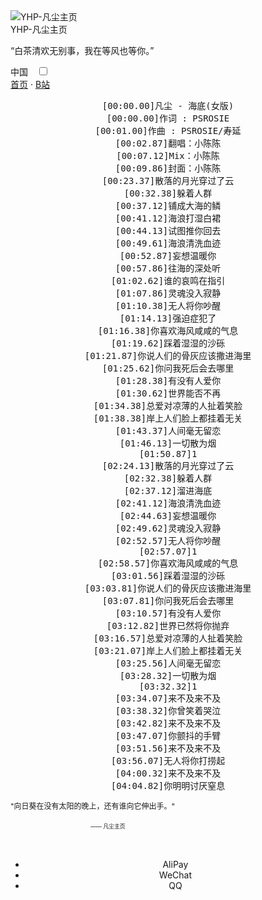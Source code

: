 <body>
    <div class="wrapper">
        <div class="main">
            <div class="container">
                <div class="intro">
                    <div class="user-warp img">
                        <img src="4.jpg" alt="YHP-凡尘主页">
                    </div>
                    <div class="nickname">YHP-凡尘主页</div>
                    <div class="description">
                        <p>“白茶清欢无别事，我在等风也等你。”</p>
                    </div>
                    <div class="zuobiao">
                        <i class="ico_map"></i>
                        <span>中国</span>
                        <span style="margin-left: 10px;">
                            <input id="switch_default" type="checkbox" class="switch_default">
                            <label for="switch_default" class="toggleBtn"></label>
                        </span>
                    </div>
                    <div class="menu navbar-right links">
                        <a class="menu-item" href="/">首页</a> ·
                        <a href="https://b23.tv/3mfo3Ee">B站</a>
                        <center>
                            <div id="header"></div>
                            <div id="main">
                                <div class="demo">
                                    <div id="player3" class="aplayer">
                                        <pre class="aplayer-lrc-content">[00:00.00]凡尘 - 海底(女版)
[00:00.00]作词 : PSROSIE
[00:01.00]作曲 : PSROSIE/寿延
[00:02.87]翻唱：小陈陈
[00:07.12]Mix：小陈陈
[00:09.86]封面：小陈陈
[00:23.37]散落的月光穿过了云
[00:32.38]躲着人群
[00:37.12]铺成大海的鳞
[00:41.12]海浪打湿白裙
[00:44.13]试图推你回去
[00:49.61]海浪清洗血迹
[00:52.87]妄想温暖你
[00:57.86]往海的深处听
[01:02.62]谁的哀鸣在指引
[01:07.86]灵魂没入寂静
[01:10.38]无人将你吵醒
[01:14.13]强迫症犯了
[01:16.38]你喜欢海风咸咸的气息
[01:19.62]踩着湿湿的沙砾
[01:21.87]你说人们的骨灰应该撒进海里
[01:25.62]你问我死后会去哪里
[01:28.38]有没有人爱你
[01:30.62]世界能否不再
[01:34.38]总爱对凉薄的人扯着笑脸
[01:38.38]岸上人们脸上都挂着无关
[01:43.37]人间毫无留恋
[01:46.13]一切散为烟
[01:50.87]1
[02:24.13]散落的月光穿过了云
[02:32.38]躲着人群
[02:37.12]溜进海底
[02:41.12]海浪清洗血迹
[02:44.63]妄想温暖你
[02:49.62]灵魂没入寂静
[02:52.57]无人将你吵醒
[02:57.07]1
[02:58.57]你喜欢海风咸咸的气息
[03:01.56]踩着湿湿的沙砾
[03:03.81]你说人们的骨灰应该撒进海里
[03:07.81]你问我死后会去哪里
[03:10.57]有没有人爱你
[03:12.82]世界已然将你抛弃
[03:16.57]总爱对凉薄的人扯着笑脸
[03:21.07]岸上人们脸上都挂着无关
[03:25.56]人间毫无留恋
[03:28.32]一切散为烟
[03:32.32]1
[03:34.07]来不及来不及
[03:38.32]你曾笑着哭泣
[03:42.82]来不及来不及
[03:47.07]你颤抖的手臂
[03:51.56]来不及来不及
[03:56.07]无人将你打捞起
[04:00.32]来不及来不及
[04:04.82]你明明讨厌窒息
</pre>
                                    </div>
                                </div>
                            </div>
                        </center>
                    </div>
                    <div style=" line-height: 20px;font-size: 9pt;">
                        <p>"向日葵在没有太阳的晚上，还有谁向它伸出手。"</p>
                        <p style="margin-left: 8rem;font-size: 8pt;"><small>—— 凡尘主页</small></p>
                    </div>
                    <br>
                    <center>
                        <ul id="donateBox" class="list pos-f tr3">
                            <li id="AliPay">AliPay</li>
                            <li id="WeChat">WeChat</li>
                            <li id="QQ">QQ</li>
                        

